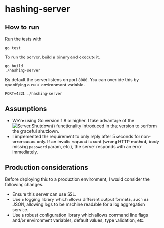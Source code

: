 # hashing-server

## How to run

Run the tests with

```
go test
```
To run the server, build a binary and execute it.

```
go build
./hashing-server
```

By default the server listens on port `8080`. You can override this by specifying a `PORT` environment variable.

```
PORT=4321 ./hashing-server
```

## Assumptions

* We're using Go version 1.8 or higher. I take advantage of the ![`Server.Shutdown()`](https://golang.org/pkg/net/http/#Server.Shutdown) functionality introduced in that version to perform the graceful shutdown.
* I implemented the requirement to only reply after 5 seconds for non-error cases only. If an invalid request is sent (wrong HTTP method, body missing `password` param, etc.), the server responds with an error immediately.

## Production considerations

Before deploying this to a production environment, I would consider the following changes.

* Ensure this server can use SSL.
* Use a logging library which allows different output formats, such as JSON, allowing logs to be machine readable for a log aggregation service.
* Use a robust configuration library which allows command line flags and/or environment variables, default values, type validation, etc.
